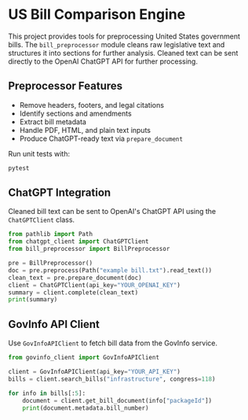 # US Bill Comparison Engine

This project provides tools for preprocessing United States government bills. The `bill_preprocessor` module cleans raw legislative text and structures it into sections for further analysis. Cleaned text can be sent directly to the OpenAI ChatGPT API for further processing.

## Preprocessor Features

- Remove headers, footers, and legal citations
- Identify sections and amendments
- Extract bill metadata
- Handle PDF, HTML, and plain text inputs
- Produce ChatGPT-ready text via ``prepare_document``

Run unit tests with:

```bash
pytest
```

## ChatGPT Integration

Cleaned bill text can be sent to OpenAI's ChatGPT API using the
``ChatGPTClient`` class.

```python
from pathlib import Path
from chatgpt_client import ChatGPTClient
from bill_preprocessor import BillPreprocessor

pre = BillPreprocessor()
doc = pre.preprocess(Path("example bill.txt").read_text())
clean_text = pre.prepare_document(doc)
client = ChatGPTClient(api_key="YOUR_OPENAI_KEY")
summary = client.complete(clean_text)
print(summary)
```

## GovInfo API Client

Use ``GovInfoAPIClient`` to fetch bill data from the GovInfo service.

```python
from govinfo_client import GovInfoAPIClient

client = GovInfoAPIClient(api_key="YOUR_API_KEY")
bills = client.search_bills("infrastructure", congress=118)

for info in bills[:5]:
    document = client.get_bill_document(info["packageId"])
    print(document.metadata.bill_number)
```


